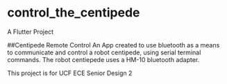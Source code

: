 # control_the_centipede

A Flutter Project

##Centipede Remote Control
An App created to use bluetooth as a means to communicate and control a robot centipede, using serial terminal commands. The robot centiepede uses a HM-10 bluetooth adapter.

This project is for UCF ECE Senior Design 2

